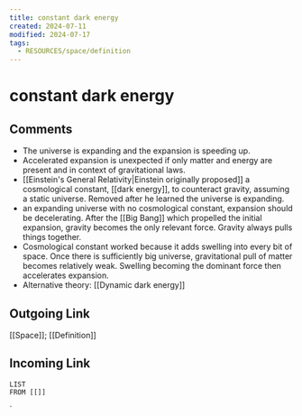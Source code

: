 ```yaml
---
title: constant dark energy
created: 2024-07-11
modified: 2024-07-17
tags:
  - RESOURCES/space/definition
---
```

# constant dark energy
## Comments
- The universe is expanding and the expansion is speeding up.
- Accelerated expansion is unexpected if only matter and energy are present and in context of gravitational laws.
- [[Einstein's General Relativity|Einstein originally proposed]] a cosmological constant, [[dark energy]], to counteract gravity, assuming a static universe. Removed after he learned the universe is expanding.
- an expanding universe with no cosmological constant, expansion should be decelerating. After the [[Big Bang]] which propelled the initial expansion, gravity becomes the only relevant force. Gravity always pulls things together.
- Cosmological constant worked because it adds swelling into every bit of space. Once there is sufficiently big universe, gravitational pull of matter becomes relatively weak. Swelling becoming the dominant force then accelerates expansion.
- Alternative theory: [[Dynamic dark energy]]
## Outgoing Link
[[Space]]; [[Definition]]
## Incoming Link
```dataview
LIST
FROM [[]]
```
`
